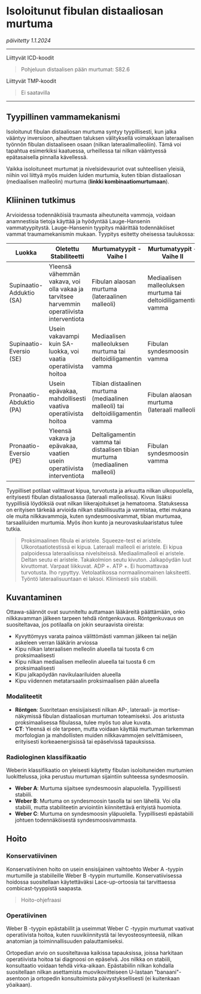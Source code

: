 # Isoloitunut fibulan distaaliosan murtuma
*päivitetty 1.1.2024*

---

Liittyvät ICD-koodit
> Pohjeluun distaalisen pään murtumat: S82.6

Liittyvät TMP-koodit
> Ei saatavilla

---

## Tyypillinen vammamekanismi
Isoloitunut fibulan distaaliosan murtuma syntyy tyypillisesti, kun jalka vääntyy inversioon, aiheuttaen taluksen välityksellä voimakkaan lateraalisen työnnön fibulan distaaliseen osaan (nilkan lateraalimalleoliin). Tämä voi tapahtua esimerkiksi kaatuessa, urheillessa tai nilkan vääntyessä epätasaisella pinnalla kävellessä.

Vaikka isoloituneet murtumat ja nivelsidevauriot ovat suhteellisen yleisiä, niihin voi liittyä myös muiden luiden murtumia, kuten tibian distaaliosan (mediaalisen malleolin) murtuma (**linkki kombinaatiomurtumaan**).

## Kliininen tutkimus
Arvioidessa todennäköisiä traumasta aiheutuneita vammoja, voidaan anamnestisia tietoja käyttää ja hyödyntää Lauge-Hansenin vammatyypitystä. Lauge-Hansenin tyypitys määrittää todennäköiset vammat traumamekanismin mukaan. Tyypitys esitetty oheisessa taulukossa:

| Luokka                      | Oletettu Stabiliteetti                                      | Murtumatyypit - Vaihe I                                            | Murtumatyypit - Vaihe II                                 | Murtumatyypit - Vaihe III                                  |
|-----------------------------|--------------------------------------------------------------|--------------------------------------------------------------------|----------------------------------------------------------|-------------------------------------------------------------|
| Supinaatio-Adduktio (SA)    | Yleensä vähemmän vakava, voi olla vakaa ja tarvitsee harvemmin operatiivista interventiota                      | Fibulan alaosan murtuma (lateraalinen malleoli)                        | Mediaalisen malleoluksen murtuma tai deltoidiligamentin vamma  | -                                                           |
| Supinaatio-Eversio (SE)     | Usein vakavampi kuin SA-luokka, voi vaatia operatiivista hoitoa                | Mediaalisen malleoluksen murtuma tai deltoidiligamentin vamma      | Fibulan syndesmoosin vamma                               | Korkea Fibulan murtuma              |
| Pronaatio-Abduktio (PA)     | Usein epävakaa, mahdollisesti vaativa operatiivista hoitoa   | Tibian distaalinen murtuma (mediaalinen malleoli) tai deltoidiligamentin vamma      | Fibulan alaosan murtuma (lateraali malleoli)              | -                                                           |
| Pronaatio-Eversio (PE)      | Yleensä vakava ja epävakaa, vaatien usein operatiivista interventiota | Deltaligamentin vamma tai distaalisen tibian murtuma (mediaalinen malleoli)      | Fibulan syndesmoosin vamma                               | Korkean syndesmoosin vamma tai tibian distaaliosan (takakolmio) murtuma        |

Tyypilliset potilaat valittavat kipua, turvotusta ja arkuutta nilkan ulkopuolella, erityisesti fibulan distaaliosassa (lateraali malleolissa). Kivun lisäksi tyypillisiä löydöksiä ovat nilkan liikerajoitukset ja hematooma. Statuksessa on erityisen tärkeää arvioida nilkan stabiilisuutta ja varmistaa, ettei mukana ole muita nilkkavammoja, kuten syndesmoosivammat, tibian murtumaa, tarsaaliluiden murtumia. Myös ihon kunto ja neurovaskulaaristatus tulee tutkia.

> Proksimaalinen fibula ei aristele. Squeeze-test ei aristele. Ulkorotaatiotestissä ei kipua. Lateraali malleoli ei aristele. Ei kipua palpoidessa lateraalisissa nivelsiteissä. Mediaalimalleoli ei aristele. Deltan seutu ei aristele. Takakolmion seutu kivuton. Jalkapöydän luut kivuttomat. Varpaat liikkuvat. ADP +. ATP +. Ei huomattavaa turvotusta. Iho rypyttyy. Vetolaatikossa normaalinomainen laksiteetti. Työntö lateraalisuuntaan ei laksoi. Kliinisesti siis stabiili.

## Kuvantaminen
Ottawa-säännöt ovat suunniteltu auttamaan lääkäreitä päättämään, onko nilkkavamman jälkeen tarpeen tehdä röntgenkuvaus. Röntgenkuvaus on suositeltavaa, jos potilaalla on jokin seuraavista oireista: 

- Kyvyttömyys varata painoa välittömästi vamman jälkeen tai neljän askeleen verran lääkärin arviossa
- Kipu nilkan lateraalisen melleolin alueella tai tuosta 6 cm proksimaalisesti
- Kipu nilkan mediaalisen melleolin alueella tai tuosta 6 cm proksimaalisesti
- Kipu jalkapöydän navikulaariluiden alueella
- Kipu viidennen metatarsaalin proksimaalisen pään alueella



### Modaliteetit
- **Röntgen**: Suoritetaan ensisijaisesti nilkan AP-, lateraali- ja mortise-näkymissä fibulan distaaliosan murtuman toteamiseksi. Jos aristusta proksimaalisessa fibulassa, tulee myös tuo alue kuvata.
- **CT**: Yleensä ei ole tarpeen, mutta voidaan käyttää murtuman tarkemman morfologian ja mahdollisten muiden nilkkavammojen selvittämiseen, erityisesti korkeaenergisissä tai epäselvissä tapauksissa.

### Radiologinen klassifikaatio
Weberin klassifikaatio on yleisesti käytetty fibulan isoloituneiden murtumien luokittelussa, joka perustuu murtuman sijaintiin suhteessa syndesmoosiin.
- **Weber A**: Murtuma sijaitsee syndesmoosin alapuolella. Tyypillisesti stabiili.
- **Weber B**: Murtuma on syndesmoosin tasolla tai sen lähellä. Voi olla stabiili, mutta stabiliteetin arviointiin kiinnitettävä erityistä huomiota.
- **Weber C**: Murtuma on syndesmoosin yläpuolella. Tyypillisesti epästabiili johtuen todennäköisestä syndesmoosivammasta.

## Hoito
### Konservatiivinen
Konservatiivinen hoito on usein ensisijainen vaihtoehto Weber A -tyypin murtumille ja stabiileille Weber B -tyypin murtumille. Konservatiivisessa hoidossa suositellaan käytettäväksi Lace-up-ortoosia tai tarvittaessa combicast-tyyppistä saapasta.

> Hoito-ohjefraasi

### Operatiivinen
Weber B -tyypin epästabiilit ja useimmat Weber C -tyypin murtumat vaativat operatiivista hoitoa, kuten ruuvikiinnitystä tai levyosteosynteesiä, nilkan anatomian ja toiminnallisuuden palauttamiseksi.

Ortopedian arvio on suositeltavaa kaikissa tapauksissa, joissa harkitaan operatiivista hoitoa tai diagnoosi on epäselvä. Jos nilkka on stabiili, konsultaatio voidaan tehdä virka-aikaan. Epästabiilin nilkan kohdalla suositellaan nilkan asettamista muovikovitteiseen U-lastaan "banaani"-asentoon ja ortopedin konsultoimista päivystyksellisesti (ei kuitenkaan yöaikaan).
